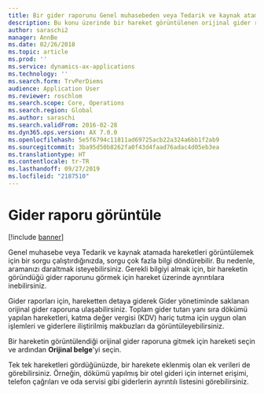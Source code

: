 ```yaml
---
title: Bir gider raporunu Genel muhasebeden veya Tedarik ve kaynak atamadan görüntüleme
description: Bu konu üzerinde bir hareket görüntülenen orijinal gider raporunun nasıl görüntüleneceğini açıklar.
author: saraschi2
manager: AnnBe
ms.date: 02/26/2018
ms.topic: article
ms.prod: ''
ms.service: dynamics-ax-applications
ms.technology: ''
ms.search.form: TrvPerDiems
audience: Application User
ms.reviewer: roschlom
ms.search.scope: Core, Operations
ms.search.region: Global
ms.author: saraschi
ms.search.validFrom: 2016-02-28
ms.dyn365.ops.version: AX 7.0.0
ms.openlocfilehash: 5e5f6794c11811ad69725acb22a324a6bb1f2ab9
ms.sourcegitcommit: 3ba95d50b8262fa0f43d4faad76adac4d05eb3ea
ms.translationtype: HT
ms.contentlocale: tr-TR
ms.lasthandoff: 09/27/2019
ms.locfileid: "2187510"
---
```

# <a name="view-an-expense-report"></a>Gider raporu görüntüle

[!include [banner](../includes/banner.md)]

Genel muhasebe veya Tedarik ve kaynak atamada hareketleri görüntülemek için bir sorgu çalıştırdığınızda, sorgu çok fazla bilgi döndürebilir. Bu nedenle, aramanızı daraltmak isteyebilirsiniz. Gerekli bilgiyi almak için, bir hareketin göründüğü gider raporunu görmek için hareket üzerinde ayrıntılara inebilirsiniz.

Gider raporları için, hareketten detaya giderek Gider yönetiminde saklanan orijinal gider raporuna ulaşabilirsiniz. Toplam gider tutarı yanı sıra dökümü yapılan hareketleri, katma değer vergisi (KDV) hariç tutma için uygun olan işlemleri ve giderlere iliştirilmiş makbuzları da görüntüleyebilirsiniz.

Bir hareketin görüntülendiği orijinal gider raporuna gitmek için hareketi seçin ve ardından **Orijinal belge**'yi seçin.

Tek tek hareketleri gördüğünüzde, bir harekete eklenmiş olan ek verileri de görebilirsiniz. Örneğin, dökümü yapılmış bir otel gideri için internet erişimi, telefon çağrıları ve oda servisi gibi giderlerin ayrıntılı listesini görebilirsiniz.
